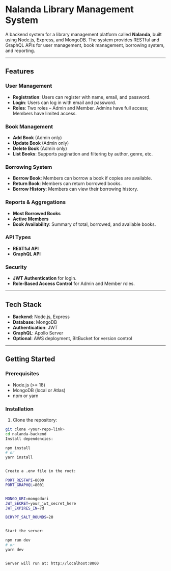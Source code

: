 # Nalanda Library Management System

A backend system for a library management platform called **Nalanda**, built using Node.js, Express, and MongoDB. The system provides RESTful and GraphQL APIs for user management, book management, borrowing system, and reporting.

---

## Features

### User Management
- **Registration**: Users can register with name, email, and password.
- **Login**: Users can log in with email and password.
- **Roles**: Two roles – Admin and Member. Admins have full access; Members have limited access.

### Book Management
- **Add Book** (Admin only)
- **Update Book** (Admin only)
- **Delete Book** (Admin only)
- **List Books**: Supports pagination and filtering by author, genre, etc.

### Borrowing System
- **Borrow Book**: Members can borrow a book if copies are available.
- **Return Book**: Members can return borrowed books.
- **Borrow History**: Members can view their borrowing history.

### Reports & Aggregations
- **Most Borrowed Books**
- **Active Members**
- **Book Availability**: Summary of total, borrowed, and available books.

### API Types
- **RESTful API**
- **GraphQL API**

### Security
- **JWT Authentication** for login.
- **Role-Based Access Control** for Admin and Member roles.

---

## Tech Stack

- **Backend**: Node.js, Express
- **Database**: MongoDB
- **Authentication**: JWT
- **GraphQL**: Apollo Server
- **Optional**: AWS deployment, BitBucket for version control

---

## Getting Started

### Prerequisites
- Node.js (>= 18)
- MongoDB (local or Atlas)
- npm or yarn

### Installation
1. Clone the repository:
```bash
git clone <your-repo-link>
cd nalanda-backend
Install dependencies:

npm install
# or
yarn install


Create a .env file in the root:

PORT_RESTAPI=8000
PORT_GRAPHQL=8001


MONGO_URI=mongoduri
JWT_SECRET=your_jwt_secret_here
JWT_EXPIRES_IN=7d

BCRYPT_SALT_ROUNDS=20


Start the server:

npm run dev
# or
yarn dev


Server will run at: http://localhost:8000
